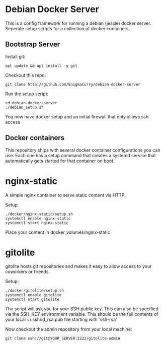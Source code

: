 Debian Docker Server
====================

This is a config framework for running a debian (jessie) docker
server. Seperate setup scripts for a collection of docker containers.

Bootstrap Server
----------------

Install git:

    apt update && apt install -y git

Checkout this repo:

    git clone http://github.com/EnigmaCurry/debian-docker-server

Run the setup script:

    cd debian-docker-server
	./debian_setup.sh

You now have docker setup and an initial firewall that only allows ssh access


Docker containers
-----------------

This repository ships with several docker container configurations you
can use. Each one has a setup command that creates a systemd service
that automatically gets started for that container on boot.

# nginx-static

A simple nginx container to serve static content via HTTP.

Setup:

    ./docker/nginx-static/setup.sh
	systemctl enable nginx-static
	systemctl start nginx-static

Place your content in docker_volumes/nginx-static

# gitolite

gitolite hosts git repositories and makes it easy to allow access to
your coworkers or friends.

Setup:

    ./docker/gitolite/setup.sh
	systemctl enable gitolite
	systemctl start gitolite

The script will ask you for your SSH public key. This can also be
specified via the SSH\_KEY environment variable. This should be the
full contents of your local ~/.ssh/id_rsa.pub file starting with
'ssh-rsa'

Now checkout the admin repository from your local machine:

    git clone ssh://git@YOUR_SERVER:2222/gitolite-admin
	

